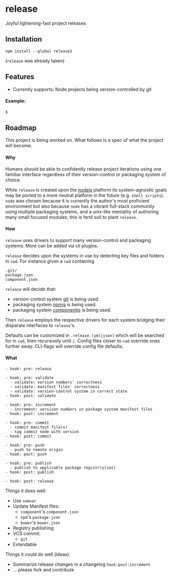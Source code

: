 # release
Joyful lightening-fast project releases



## Installation

    npm install --global release2

(`release` was already taken)


## Features

- Currently supports: Node projects being version-controlled by git

#### Example:
```sh
$
```



## Roadmap
This project is being worked on. What follows is a spec of what the project will become.

#### Why

Humans should be able to confidently release project iterations using one familiar interface regardless of their version-control or packaging system of choice.

While `release` is created upon the [nodejs](http://nodejs.org) platform its system-agnostic goals may be ported to a more neutral platform in the future (e.g. `shell scripts`). `node` was chosen because it is currently the author's most proficient environment but also because `node` has a vibrant full-stack community using multiple packaging systems, and a unix-like mentality of authoring many small focused modules; this is fertil soil to plant `release`.

#### How

`release` uses drivers to support many version-control and packaging systems. More can be added via cli plugins.

`release` decides upon the systems in use by detecting key files and folders in `cwd`. For instance given a `cwd` containing

    .git/
    package.json
    component.json

`release` will decide that:

- version-control system [git](http://www.git-scm.org) is being used.
- packaging system [npmjs](https://www.npmjs.org) is being used.
- packaging system [componentjs](http://component.io) is being used.

Then `release` employs the respective drivers for each system bridging their disparate interfaces to `release`'s.

Defaults can be customized in `.release.(yml|json)` which will be searched for in `cwd`, then recursively until `/`. Config files closer to `cwd` override ones further away. CLI-flags will override config file defaults.

#### What

    - hook: pre: release

    - hook: pre: validate
      - validate: version numbers' correctness
      - validate: manifest files' correctness
      - validate: version-control system in correct state
    - hook: post: validate

    - hook: pre: increment
      - increment: versison numbers in package system manifest files
    - hook: post: increment

    - hook: pre: commit
      - commit manifest file(s)
      - tag commit node with version
    - hook: post: commit

    - hook: pre: push
      - push to remote origin
    - hook: post: push

    - hook: pre: publish
      - publish to applicable package registr(y|ies)
    - hook: post: publish

    - hook: post: release

Things it does well:
  - Use `semvar`
  - Update Manifest files:
    - `component`'s `component.json`
    - `npm`'s `package.json`
    - `bower`'s `bower.json`
  - Registry publishing
  - VCS commit:
    - `git`
  - Extendable

Things it could do well (ideas):
  - Summarize release changes in a changelog `hook:post:increment`
  - ... please fork and contribute

